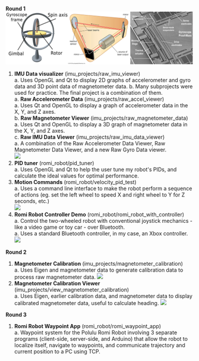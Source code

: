 **Round 1**  
![](imu_projects/imu_image.png)  
1. **IMU Data visualizer** (imu_projects/raw_imu_viewer)  
    a. Uses OpenGL and Qt to display 2D graphs of accelerometer and gyro data and 3D point data of magnetometer data.
    b. Many subprojects were used for practice. The final project is a combination of them.  
       a. **Raw Accelerometer Data** (imu_projects/raw_accel_viewer)  
           a. Uses Qt and OpenGL to display a graph of accelerometer data in the X, Y, and Z axes.  
       b. **Raw Magnetometer Viewer** (imu_projects/raw_magnetometer_data)  
           a. Uses Qt and OpenGL to display a 3D graph of magnetometer data in the X, Y, and Z axes.  
       c. **Raw IMU Data Viewer** (imu_projects/raw_imu_data_viewer)  
           a. A combination of the Raw Accelerometer Data Viewer, Raw Magnetometer Data Viewer, and a new Raw Gyro Data viewer.  
       [![](https://markdown-videos-api.jorgenkh.no/youtube/JowkhfD-yT4)](https://youtu.be/JowkhfD-yT4)  
3. **PID tuner** (romi_robot/pid_tuner)  
    a. Uses OpenGL and Qt to help the user tune my robot's PIDs, and calculate the ideal values for optimal performance.  
4. **Motion Commands** (romi_robot/velocity_pid_test)  
    a. Uses a command line interface to make the robot perform a sequence of actions (eg. set the left wheel to speed X and right wheel to Y for Z seconds, etc.)  
[![](https://markdown-videos-api.jorgenkh.no/youtube/hZ06y4L7jlU)](https://youtu.be/hZ06y4L7jlU)  
5. **Romi Robot Controller Demo** (romi_robot/romi_robot_with_controller)  
    a. Control the two-wheeled robot with conventional joystick mechanics - like a video game or toy car - over Bluetooth.  
        a. Uses a standard Bluetooth controller, in my case, an Xbox controller.  
[![](https://markdown-videos-api.jorgenkh.no/youtube/thmzI69DqIw)](https://youtu.be/thmzI69DqIw)  
  
**Round 2**  
1. **Magnetometer Calibration** (imu_projects/magnetometer_calibration)  
    a. Uses Eigen and magnetometer data to generate calibration data to process raw magnetometer data.
[![](https://markdown-videos-api.jorgenkh.no/youtube/NJRtEHCLCtw)](https://youtu.be/NJRtEHCLCtw)  
3. **Magnetometer Calibration Viewer** (imu_projects/view_magnetometer_calibration)  
    a. Uses Eigen, earlier calibration data, and magnetometer data to display calibrated magnetometer data, useful to calculate heading.
[![](https://markdown-videos-api.jorgenkh.no/youtube/q61ZD1pd00A)](https://youtu.be/q61ZD1pd00A)  
  
**Round 3**
1. **Romi Robot Waypoint App**  (romi_robot/romi_waypoint_app)  
    a. Waypoint system for the Polulu Romi Robot involving 3 separate programs (client-side, server-side, and Arduino) that allow the robot to localize itself, navigate to waypoints, and
       communicate trajectory and current position to a PC using TCP.  
